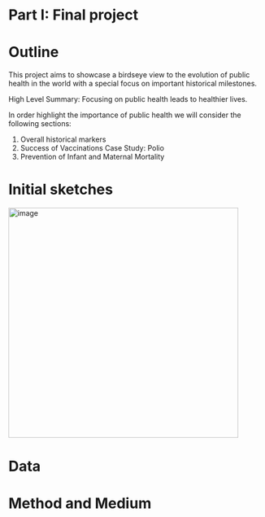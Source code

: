 # Part I: Final project

# Outline

This project aims to showcase a birdseye view to the evolution of public health in the world with a special focus on important historical milestones. 

High Level Summary: Focusing on public health leads to healthier lives. 

In order highlight the importance of public health we will consider the following sections:

1. Overall historical markers
2. Success of Vaccinations Case Study: Polio
3. Prevention of Infant and Maternal Mortality 

# Initial sketches

<img width="452" alt="image" src="https://user-images.githubusercontent.com/113000842/192429836-6e9e9be3-4730-4167-b3ae-5a379cd0ee20.png">


# Data





# Method and Medium


